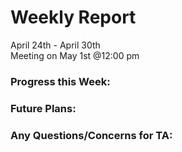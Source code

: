 # Weekly Report
April 24th - April 30th <br>
Meeting on May 1st @12:00 pm 

### Progress this Week:

### Future Plans:

### Any Questions/Concerns for TA:
